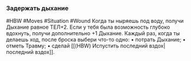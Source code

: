 ### **Задержать дыхание**

#HBW #Moves #Situation #Wound 
Когда ты ныряешь под воду, получи Дыхание равное ТЕЛ+2. Если у тебя была возможность глубоко вдохнуть, получи дополнительно +1 Дыхание. Каждый раз, когда ты делаешь ход, после броска выбери что-то одно: 
• потрать Дыхание; 
• отметь Травму; 
• сделай [[(HBW) Испустить последний вздох|последний вздох]].